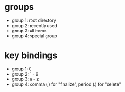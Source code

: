 # groups

- group 1: root directory
- group 2: recently used
- group 3: all items
- group 4: special group

# key bindings

- group 1: 0
- group 2: 1 - 9
- group 3: a - z
- group 4: comma (,) for "finalize", period (.) for "delete"
